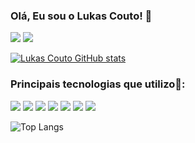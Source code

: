### Olá, Eu sou o Lukas Couto! 👋

[![](https://img.shields.io/badge/website-000000?style=for-the-badge&logo=About.me&logoColor=white)](https://draft-lk.github.io/Portfolio.Lukas.github.io/)
[![](https://img.shields.io/badge/LinkedIn-0077B5?style=for-the-badge&logo=linkedin&logoColor=white)](https://www.linkedin.com/in/lukas-couto-30351a224/)

[![Lukas Couto GitHub stats](https://github-readme-stats.vercel.app/api?username=Draft-LK&show_icons=true&theme=tokyonight)](https://github.com/Draft-LK)

### Principais tecnologias que utilizo🔧: 

[![](https://img.shields.io/badge/HTML5-E34F26?style=for-the-badge&logo=html5&logoColor=white)](https://github.com/Draft-LK)
[![](https://img.shields.io/badge/CSS3-1572B6?style=for-the-badge&logo=css3&logoColor=white)](https://github.com/Draft-LK)
[![](https://img.shields.io/badge/JavaScript-F7DF1E?style=for-the-badge&logo=javascript&logoColor=black)](https://github.com/Draft-LK)
[![](https://img.shields.io/badge/React-20232A?style=for-the-badge&logo=react&logoColor=61DAFB)](https://github.com/Draft-LK)
[![](https://img.shields.io/badge/Sass-CC6699?style=for-the-badge&logo=sass&logoColor=white)](https://github.com/Draft-LK)
[![](https://img.shields.io/badge/Figma-F24E1E?style=for-the-badge&logo=figma&logoColor=white)](https://github.com/Draft-LK)
[![](https://img.shields.io/badge/GitHub-100000?style=for-the-badge&logo=github&logoColor=white)](https://github.com/Draft-LK)

![Top Langs](https://github-readme-stats.vercel.app/api/top-langs/?username=Draft-LK&layout=compact&theme=tokyonight)



















